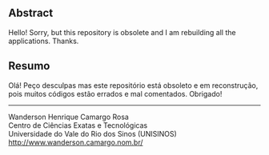 ## Abstract ##

Hello! Sorry, but this repository is obsolete and I am rebuilding all the applications. Thanks.

## Resumo ##

Olá! Peço desculpas mas este repositório está obsoleto e em reconstrução, pois muitos códigos estão errados e mal comentados. Obrigado!


---


Wanderson Henrique Camargo Rosa<br />
Centro de Ciências Exatas e Tecnológicas<br />
Universidade do Vale do Rio dos Sinos (UNISINOS)<br />
http://www.wanderson.camargo.nom.br/